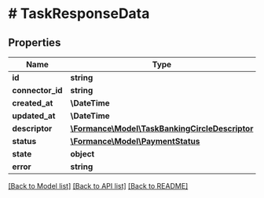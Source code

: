 # # TaskResponseData

## Properties

Name | Type | Description | Notes
------------ | ------------- | ------------- | -------------
**id** | **string** |  | [optional]
**connector_id** | **string** |  | [optional]
**created_at** | **\DateTime** |  | [optional]
**updated_at** | **\DateTime** |  | [optional]
**descriptor** | [**\Formance\Model\TaskBankingCircleDescriptor**](TaskBankingCircleDescriptor.md) |  | [optional]
**status** | [**\Formance\Model\PaymentStatus**](PaymentStatus.md) |  | [optional]
**state** | **object** |  | [optional]
**error** | **string** |  | [optional]

[[Back to Model list]](../../README.md#models) [[Back to API list]](../../README.md#endpoints) [[Back to README]](../../README.md)
